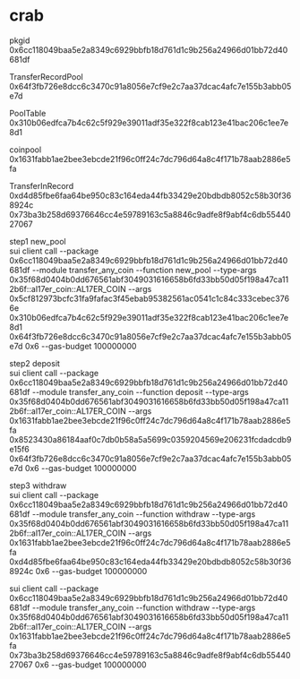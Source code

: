 # crab

pkgid  
0x6cc118049baa5e2a8349c6929bbfb18d761d1c9b256a24966d01bb72d40681df

TransferRecordPool  
0x64f3fb726e8dcc6c3470c91a8056e7cf9e2c7aa37dcac4afc7e155b3abb05e7d

PoolTable  
0x310b06edfca7b4c62c5f929e39011adf35e322f8cab123e41bac206c1ee7e8d1

coinpool  
0x1631fabb1ae2bee3ebcde21f96c0ff24c7dc796d64a8c4f171b78aab2886e5fa

TransferInRecord    
0xd4d85fbe6faa64be950c83c164eda44fb33429e20bdbdb8052c58b30f368924c
0x73ba3b258d69376646cc4e59789163c5a8846c9adfe8f9abf4c6db5544027067


step1 new_pool  
sui client call --package 0x6cc118049baa5e2a8349c6929bbfb18d761d1c9b256a24966d01bb72d40681df --module transfer_any_coin --function new_pool --type-args 0x35f68d0404b0dd676561abf3049031616658b6fd33bb50d05f198a47ca112b6f::al17er_coin::AL17ER_COIN --args 0x5cf812973bcfc31fa9fafac3f45ebab95382561ac0541c1c84c333cebec3766e 0x310b06edfca7b4c62c5f929e39011adf35e322f8cab123e41bac206c1ee7e8d1 0x64f3fb726e8dcc6c3470c91a8056e7cf9e2c7aa37dcac4afc7e155b3abb05e7d 0x6 --gas-budget 100000000

step2 deposit  
sui client call --package 0x6cc118049baa5e2a8349c6929bbfb18d761d1c9b256a24966d01bb72d40681df --module transfer_any_coin --function deposit --type-args 0x35f68d0404b0dd676561abf3049031616658b6fd33bb50d05f198a47ca112b6f::al17er_coin::AL17ER_COIN --args 0x1631fabb1ae2bee3ebcde21f96c0ff24c7dc796d64a8c4f171b78aab2886e5fa 0x8523430a86184aaf0c7db0b58a5a5699c0359204569e206231fcdadcdb9e15f6 0x64f3fb726e8dcc6c3470c91a8056e7cf9e2c7aa37dcac4afc7e155b3abb05e7d 0x6 --gas-budget 100000000

step3 withdraw  
sui client call --package 0x6cc118049baa5e2a8349c6929bbfb18d761d1c9b256a24966d01bb72d40681df --module transfer_any_coin --function withdraw --type-args 0x35f68d0404b0dd676561abf3049031616658b6fd33bb50d05f198a47ca112b6f::al17er_coin::AL17ER_COIN --args 0x1631fabb1ae2bee3ebcde21f96c0ff24c7dc796d64a8c4f171b78aab2886e5fa 0xd4d85fbe6faa64be950c83c164eda44fb33429e20bdbdb8052c58b30f368924c 0x6 --gas-budget 100000000

sui client call --package 0x6cc118049baa5e2a8349c6929bbfb18d761d1c9b256a24966d01bb72d40681df --module transfer_any_coin --function withdraw --type-args 0x35f68d0404b0dd676561abf3049031616658b6fd33bb50d05f198a47ca112b6f::al17er_coin::AL17ER_COIN --args 0x1631fabb1ae2bee3ebcde21f96c0ff24c7dc796d64a8c4f171b78aab2886e5fa 0x73ba3b258d69376646cc4e59789163c5a8846c9adfe8f9abf4c6db5544027067 0x6 --gas-budget 100000000